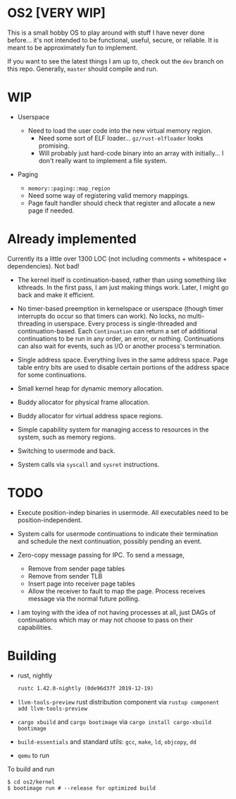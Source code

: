 # OS2 [VERY WIP]

This is a small hobby OS to play around with stuff I have never done before...
it's not intended to be functional, useful, secure, or reliable. It is meant to
be approximately fun to implement.

If you want to see the latest things I am up to, check out the `dev` branch on
this repo. Generally, `master` should compile and run.

# WIP

- Userspace
    - Need to load the user code into the new virtual memory region.
        - Need some sort of ELF loader... `gz/rust-elfloader` looks promising.
        - Will probably just hard-code binary into an array with initially... I
          don't really want to implement a file system.

- Paging
    - `memory::paging::map_region`
    - Need some way of registering valid memory mappings.
    - Page fault handler should check that register and allocate a new page if needed.

# Already implemented

Currently its a little over 1300 LOC (not including comments + whitespace +
dependencies). Not bad!

- The kernel itself is continuation-based, rather than using something like
  kthreads. In the first pass, I am just making things work. Later, I might
  go back and make it efficient.

- No timer-based preemption in kernelspace or userspace (though timer
  interrupts do occur so that timers can work). No locks, no multi-threading in
  userspace. Every process is single-threaded and continuation-based. Each
  `Continuation` can return a set of additional continuations to be run in any
  order, an error, or nothing. Continuations can also wait for events, such as
  I/O or another process's termination.

- Single address space. Everything lives in the same address space. Page table
  entry bits are used to disable certain portions of the address space for some
  continuations.

- Small kernel heap for dynamic memory allocation.

- Buddy allocator for physical frame allocation.

- Buddy allocator for virtual address space regions.

- Simple capability system for managing access to resources in the system, such
  as memory regions.

- Switching to usermode and back.

- System calls via `syscall` and `sysret` instructions.

# TODO

- Execute position-indep binaries in usermode. All executables need to be
  position-independent.

- System calls for usermode continuations to indicate their termination and
  schedule the next continuation, possibly pending an event.

- Zero-copy message passing for IPC. To send a message,
    - Remove from sender page tables
    - Remove from sender TLB
    - Insert page into receiver page tables
    - Allow the receiver to fault to map the page. Process receives message via
      the normal future polling.

- I am toying with the idea of not having processes at all, just DAGs of
  continuations which may or may not choose to pass on their capabilities.

# Building

- rust, nightly

  ```txt
  rustc 1.42.0-nightly (0de96d37f 2019-12-19)
  ```

- `llvm-tools-preview` rust distribution component via `rustup component add llvm-tools-preview`

- `cargo xbuild` and `cargo bootimage` via `cargo install cargo-xbuild bootimage`

- `build-essentials` and standard utils: `gcc`, `make`, `ld`, `objcopy`, `dd`

- `qemu` to run

To build and run
```console
$ cd os2/kernel
$ bootimage run # --release for optimized build
```
